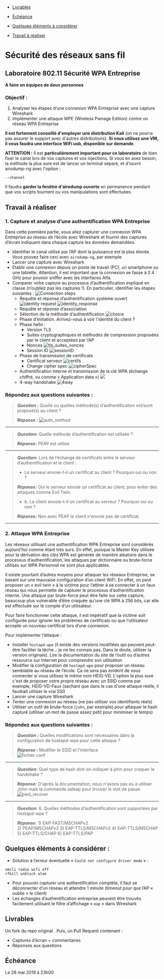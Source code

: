 - [Livrables](https://github.com/arubinst/HEIGVD-SWI-Labo3-WPA-Entreprise#livrables)

- [Échéance](https://github.com/arubinst/HEIGVD-SWI-Labo3-WPA-Entreprise#échéance)

- [Quelques éléments à considérer](https://github.com/arubinst/HEIGVD-SWI-Labo3-WPA-Entreprise#quelques-éléments-à-considérer-)

- [Travail à réaliser](https://github.com/arubinst/HEIGVD-SWI-Labo3-WPA-Entreprise#travail-à-réaliser)

# Sécurité des réseaux sans fil

## Laboratoire 802.11 Sécurité WPA Entreprise

__A faire en équipes de deux personnes__

### Objectif :

1.	Analyser les étapes d’une connexion WPA Entreprise avec une capture Wireshark
2.	Implémenter une attaque WPE (Wireless Pwnage Edition) contre un réseau WPA Entreprise

__Il est fortement conseillé d'employer une distribution Kali__ (on ne pourra pas assurer le support avec d'autres distributions). __Si vous utilisez une VM, il vous faudra une interface WiFi usb, disponible sur demande__.

__ATTENTION :__ Il est __particulièrement important pour ce laboratoire__ de bien fixer le canal lors de vos captures et vos injections. Si vous en avez besoin, la méthode la plus sure est de lancer un terminal séparé, et d'ouvrir airodump-ng avec l'option :

```--channel```

Il faudra __garder la fenêtre d'airodump ouverte__ en permanence pendant que vos scripts tournent ou vos manipulations sont effectuées.

## Travail à réaliser

### 1. Capture et analyse d’une authentification WPA Entreprise

Dans cette première partie, vous allez capturer une connexion WPA Entreprise au réseau de l’école avec Wireshark et fournir des captures d’écran indiquant dans chaque capture les données demandées.

- Identifier le canal utilisé par l’AP dont la puissance est la plus élevée. Vous pouvez faire ceci avec ```airodump-ng```, par exemple
- Lancer une capture avec Wireshark
- Etablir une connexion depuis un poste de travail (PC), un smartphone ou une tablette. Attention, il est important que la connexion se fasse à 2.4 GHz pour pouvoir sniffer avec les interfaces Alfa.
- Comparer votre capture au processus d’authentification expliqué en classe (n’oubliez pas les captures !). En particulier, identifier les étapes suivantes :
![Connection steps](StepsConnection.png)
	- Requête et réponse d’authentification système ouvert
	![identity request](identity_request.png)
	![identity_response](responseIdentity.png)
 	- Requête et réponse d’association
	- Sélection de la méthode d’authentification
	![choice](ProtectedEAPChoice.png)
	- Phase d’initiation. Arrivez-vous à voir l’identité du client ?
	- Phase hello :
		- Version TLS
		- Suites cryptographiques et méthodes de compression proposées par le client et acceptées par l’AP
		- Nonces
		![tls_suites_nonces](clientHello_cryptoSuites.png)
		- Session ID
		![sessionID](sessionID_phasesHello.png)
	- Phase de transmission de certificats
	 	- Certificat serveur
		![certifs](certificatServeurs.png)
		- Change cipher spec
		![cipherSpec](chanceCipherspec.png)
	- Authentification interne et transmission de la clé WPA (échange chiffré, vu comme « Application data »)
	![](applicationData.png)
	- 4-way handshake
		![4way](4-way_handshake.png)
### Répondez aux questions suivantes :

> **_Question :_** Quelle ou quelles méthode(s) d’authentification est/sont proposé(s) au client ?
>
> **_Réponse :_** ![auth_method](auth_method.JPG)

---

> **_Question:_** Quelle méthode d’authentification est utilisée ?
>
> **_Réponse:_** PEAP est utilise

---

> **_Question:_** Lors de l’échange de certificats entre le serveur d’authentification et le client :
>
> - Le serveur envoie-t-il un certificat au client ? Pourquoi oui ou non ?
>
> **_Réponse:_** Oui le serveur envoie un certificat au client, pour eviter des attaques comme Evil Twin.
>
> - b.	Le client envoie-t-il un certificat au serveur ? Pourquoi oui ou non ?
>
> **_Réponse:_** Non avec PEAP le client n'envoie pas de certificat.
>

---

### 2. Attaque WPA Entreprise

Les réseaux utilisant une authentification WPA Entreprise sont considérés aujourd’hui comme étant très surs. En effet, puisque la Master Key utilisée pour la dérivation des clés WPA est générée de manière aléatoire dans le processus d’authentification, les attaques par dictionnaire ou brute-force utilisés sur WPA Personnel ne sont plus applicables.

Il existe pourtant d’autres moyens pour attaquer les réseaux Entreprise, se basant sur une mauvaise configuration d’un client WiFi. En effet, on peut proposer un « evil twin » à la victime pour l’attirer à se connecter à un faux réseau qui nous permette de capturer le processus d’authentification interne. Une attaque par brute-force peut être faite sur cette capture, beaucoup plus vulnérable d’être craquée qu’une clé WPA à 256 bits, car elle est effectuée sur le compte d’un utilisateur.

Pour faire fonctionner cette attaque, il est impératif que la victime soit configurée pour ignorer les problèmes de certificats ou que l’utilisateur accepte un nouveau certificat lors d’une connexion.

Pour implémenter l’attaque :

- Installer ```hostapd-wpe``` (il existe des versions modifiées qui peuvent peut-être faciliter la tâche... je ne les connais pas. Dans le doute, utiliser la version originale). Lire la documentation du site de l’outil ou d’autres ressource sur Internet pour comprendre son utilisation
- Modifier la configuration de ```hostapd-wpe``` pour proposer un réseau semblable au réseau de l’école. Ça ne sera pas evident de vous connecter si vous utilisez le même nom HEIG-VD. L'option la plus sure c'est de proposer votre propre réseau avec un SSID comme par exemple, HEIG-VD-Faux (sachant que dans le cas d'une attaque réelle, il faudrait utiliser le vrai SSI)
- Lancer une capture Wireshark
- Tenter une connexion au réseau (ne pas utiliser vos identifiants réels)
- Utiliser un outil de brute-force (```john```, par exemple) pour attaquer le hash capturé (utiliser un mot de passe assez petit pour minimiser le temps)

### Répondez aux questions suivantes :

> **_Question :_** Quelles modifications sont nécessaires dans la configuration de hostapd-wpe pour cette attaque ?
>
> **_Réponse :_** Modifier le SSID et l'interface  
![fichier conf](hostapd_wpe_conf.png)

---

> **_Question:_** Quel type de hash doit-on indiquer à john pour craquer le handshake ?
>
> **_Réponse:_** D'après la documentation, nous n'avons pas eu à utiliser John mais la commande asleap pour trouver le mot de passe
![pwd_recover](asleap_password_recover.png)
---

> **_Question:_** 6.	Quelles méthodes d’authentification sont supportées par hostapd-wpe ?
>
> **_Réponse:_** 1) EAP-FAST/MSCHAPv2  
 								 2) PEAP/MSCHAPv2
								 3) EAP-TTLS/MSCHAPv2
								 4) EAP-TTLS/MSCHAP
								 5) EAP-TTLS/CHAP
								 6) EAP-TTLS/PAP


## Quelques éléments à considérer :

- Solution à l’erreur éventuelle « ```Could not configure driver mode``` » :

```
nmcli radio wifi off
rfkill unblock wlan
```
-	Pour pouvoir capturer une authentification complète, il faut se déconnecter d’un réseau et attendre 1 minute (timeout pour que l’AP « oublie » le client)
-	Les échanges d’authentification entreprise peuvent être trouvés facilement utilisant le filtre d’affichage « ```eap``` » dans Wireshark


## Livrables

Un fork du repo original . Puis, un Pull Request contenant :

-	Captures d’écran + commentaires
-	Réponses aux questions


## Échéance

Le 26 mai 2019 à 23h00

